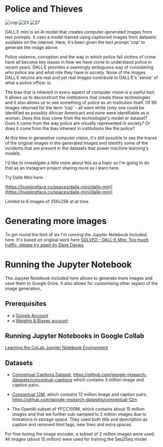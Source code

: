 # Police and Thieves

![cop](https://user-images.githubusercontent.com/52700324/175556508-9ea39768-7ad1-4d96-a93e-3eef5d3e7386.png)
![23](https://user-images.githubusercontent.com/52700324/175558040-adac32a0-b429-4d7e-ae59-c08e15213d7a.jpg)
![27](https://user-images.githubusercontent.com/52700324/175558076-f28580f9-3827-4a99-88cb-1f4c785b6007.jpg)


DALL·E mini is an AI model that creates computer-generated images from text prompts. It uses a model trained using captioned images from datasets available on the internet. Here, it's been given the text prompt 'cop' to generate the image above.

Police violence, corruption and the way in which police fail victims of crime have all become key issues in how we have come to understand police in recent years. DALL·E provides a seemingly ambiguous way of considering who police are and what role they have in society. None of the images DALL·E returns are real and yet real images contribute to DALL·E's 'sense' of what a police officer is.

The bias that is inherent in every aspect of computer vision is a useful tool. It allows us to deconstruct the institutions that create these technologies and it also allows us to see something of police as an institution itself. Of 99 images returned for the term 'cop' - all were white (only one could be identified as possibly African American) and none were identifiable as a woman. Does this bias come from the technologist's model or dataset? Does it come from the way police are visually represented in society? Or does it come from the bias inherent in institutions like the police?

At this time in generative computer vision, it's still possible to see the traces of the original images in the generated images and identify some of the incidents that are present in the datasets that power machine learning's models.

I'd like to investigate a little more about this as a topic so I'm going to do that as an Instagram project sharing more as I learn here.

Try Dalle Mini here:

[https://huggingface.co/spaces/dalle-mini/dalle-mini](https://huggingface.co/spaces/dalle-mini/dalle-mini)

Limited to 6 images of 256x256 at at time.

# Generating more images

To get round the limit of six I'm running the Jupyter Notebook included here. It's based on original work here [SOLVED - DALL-E Mini: Too much traffic, please try again by Dave Davies](https://wandb.ai/onlineinference/ml-news/reports/Beating-The-DALL-E-Mini-Too-much-traffic-please-try-again---VmlldzoyMTg4Mjkz)


# Running the Jupyter Notebook

The Jupyter Notebook included here allows to generate more images and save them to Google Drive. It also allows for customising other aspect of the image generation,

## Prerequisites 

* a [Google Account](https://support.google.com/accounts/answer/)
* a [Weights & Biases account](https://wandb.ai/site)

## Running Jupyter Notebooks in Google Collab 

[Learning the CoLab Jupyter Notebook Environment](https://www.webagesolutions.com/blog/learning-the-colab-jupyter-notebook-environment)


## Datasets

* [Conceptual Captions Dataset](https://aclanthology.org/P18-1238/), https://github.com/google-research-datasets/conceptual-captions which contains 3 million image and caption pairs.

* [Conceptual 12M](https://arxiv.org/abs/2102.08981), which contains 12 million image and caption pairs.
https://github.com/google-research-datasets/conceptual-12m

* The OpenAI subset of YFCC100M, which contains about 15 million images and that we further sub-sampled to 2 million images due to limitations in storage space. They used both title and description as caption and removed html tags, new lines and extra spaces.

For fine-tuning the image encoder, a subset of 2 million images were used. All images (about 15 million) were used for training the Seq2Seq model.
